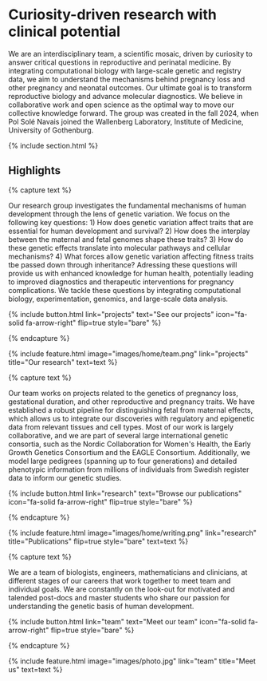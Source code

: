 ---
---

# Curiosity-driven research with clinical potential     

We are an interdisciplinary team, a scientific mosaic, driven by curiosity to answer critical questions in reproductive and perinatal medicine. By integrating computational biology with large-scale genetic and registry data, we aim to understand the mechanisms behind pregnancy loss and other pregnancy and neonatal outcomes. Our ultimate goal is to transform reproductive biology and advance molecular diagnostics. We believe in collaborative work and open science as the optimal way to move our collective knowledge forward. The group was created in the fall 2024, when Pol Solé Navais joined the Wallenberg Laboratory, Institute of Medicine, University of Gothenburg.

{% include section.html %}

## Highlights  

{% capture text %}

Our research group investigates the fundamental mechanisms of human development through the lens of genetic variation. We focus on the following key questions: 1) How does genetic variation affect traits that are essential for human development and survival? 2) How does the interplay between the maternal and fetal genomes shape these traits? 3) How do these genetic effects translate into molecular pathways and cellular mechanisms? 4) What forces allow genetic variation affecting fitness traits tbe passed down through inheritance? Adressing these questions will provide us with enhanced knowledge for human health, potentially leading to improved diagnostics and therapeutic interventions for pregnancy complications. We tackle these questions by integrating computational biology, experimentation, genomics, and large-scale data analysis.  

{%
  include button.html
  link="projects"
  text="See our projects"
  icon="fa-solid fa-arrow-right"
  flip=true
  style="bare"
%}

{% endcapture %}

{%
  include feature.html
  image="images/home/team.png"
  link="projects"
  title="Our research"
  text=text
%}

{% capture text %}

Our team works on projects related to the genetics of pregnancy loss, gestational duration, and other reproductive and pregnancy traits. We have established a robust pipeline for distinguishing fetal from maternal effects, which allows us to integrate our discoveries with regulatory and epigenetic data from relevant tissues and cell types. Most of our work is largely collaborative, and we are part of several large international genetic consortia, such as the Nordic Collaboration for Women's Health, the Early Growth Genetics Consortium and the EAGLE Consortium. Additionally, we model large pedigrees (spanning up to four generations) and detailed phenotypic information from millions of individuals from Swedish register data to inform our genetic studies.  

{%
  include button.html
  link="research"
  text="Browse our publications"
  icon="fa-solid fa-arrow-right"
  flip=true
  style="bare"
%}

{% endcapture %}

{%
  include feature.html
  image="images/home/writing.png"
  link="research"
  title="Publications"
  flip=true
  style="bare"
  text=text
%}

{% capture text %}

We are a team of biologists, engineers, mathematicians and clinicians, at different stages of our careers that work together to meet team and individual goals. We are constantly on the look-out for motivated and talended post-docs and master students who share our passion for understanding the genetic basis of human development.   

{%
  include button.html
  link="team"
  text="Meet our team"
  icon="fa-solid fa-arrow-right"
  flip=true
  style="bare"
%}

{% endcapture %}

{%
  include feature.html
  image="images/photo.jpg"
  link="team"
  title="Meet us"
  text=text
%}
